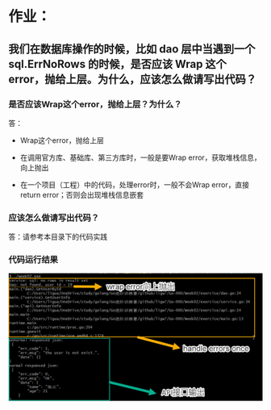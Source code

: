 # 作业：

## 我们在数据库操作的时候，比如 dao 层中当遇到一个 sql.ErrNoRows 的时候，是否应该 Wrap 这个 error，抛给上层。为什么，应该怎么做请写出代码？

### 是否应该Wrap这个error，抛给上层？为什么？

答：

- Wrap这个error，抛给上层

- 在调用官方库、基础库、第三方库时，一般是要Wrap error，获取堆栈信息，向上抛出
- 在一个项目（工程）中的代码，处理error时，一般不会Wrap error，直接return error；否则会出现堆栈信息嵌套

### 应该怎么做请写出代码？

答：请参考本目录下的代码实践

### 代码运行结果

![代码运行结果](./output/output.png "运行结果")